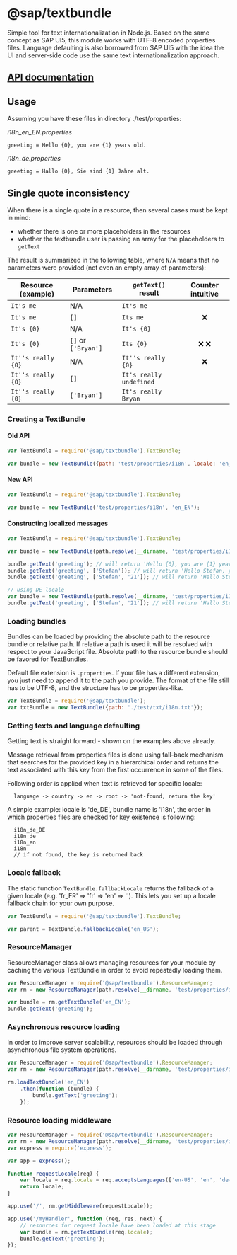 @sap/textbundle
==========

Simple tool for text internationalization in Node.js. Based on the same concept as SAP UI5, this module works with UTF-8 encoded properties files.
Language defaulting is also borrowed from SAP UI5 with the idea the UI and server-side code
use the same text internationalization approach.

## [API documentation](./API.md)

## Usage

Assuming you have these files in directory ./test/properties:

*i18n_en_EN.properties*
```
greeting = Hello {0}, you are {1} years old.
```

*i18n_de.properties*
```
greeting = Hallo {0}, Sie sind {1} Jahre alt.
```

## Single quote inconsistency
When there is a single quote in a resource, then several cases must be kept in mind:
- whether there is one or more placeholders in the resources
- whether the textbundle user is passing an array for the placeholders to `getText`

The result is summarized in the following table, where `N/A` means that no parameters were provided (not even an empty array of parameters):

| Resource (example) | Parameters          | `getText()` result      | Counter intuitive |
|--------------------|---------------------|-------------------------|:-----------------:|
| `It's me`          | N/A                 | `It's me`               |                   |
| `It's me`          | `[]`                | `Its me`                |        :x:        |
| `It's {0}`         | N/A                 | `It's {0}`              |                   |
| `It's {0}`         | `[]` or `['Bryan']` | `Its {0}`               |      :x: :x:      |
| `It''s really {0}` | N/A                 | `It''s really {0}`      |        :x:        |
| `It''s really {0}` | `[]`                | `It's really undefined` |                   |
| `It''s really {0}` | `['Bryan']`         | `It's really Bryan`     |                   |

### Creating a TextBundle
#### Old API
```js
var TextBundle = require('@sap/textbundle').TextBundle;

var bundle = new TextBundle({path: 'test/properties/i18n', locale: 'en_EN' } );
```

#### New API
```js
var TextBundle = require('@sap/textbundle').TextBundle;

var bundle = new TextBundle('test/properties/i18n', 'en_EN');
```

#### Constructing localized messages
```js
var TextBundle = require('@sap/textbundle').TextBundle;

var bundle = new TextBundle(path.resolve(__dirname, 'test/properties/i18n'), 'en_EN');

bundle.getText('greeting'); // will return 'Hello {0}, you are {1} years old.'
bundle.getText('greeting', ['Stefan']); // will return 'Hello Stefan, you are undefined years old.'
bundle.getText('greeting', ['Stefan', '21']); // will return 'Hello Stefan, you are 21 years old.'

// using DE locale
var bundle = new TextBundle(path.resolve(__dirname, 'test/properties/i18n'), 'de');
bundle.getText('greeting', ['Stefan', '21']); // will return 'Hallo Stefan, Sie sind 21 Jahre alt.'
```

### Loading bundles
Bundles can be loaded by providing the absolute path to the resource bundle or relative path. If relative a path is used it will be resolved with respect to your JavaScript file. Absolute path to the resource bundle should be favored for TextBundles. 

Default file extension is `.properties`. If your file has a different extension, you just need to append it to the path you provide.
The format of the file still has to be UTF-8, and the structure has to be properties-like.

```js
var TextBundle = require('@sap/textbundle');
var txtBundle = new TextBundle({path: './test/txt/i18n.txt'});
```

### Getting texts and language defaulting

Getting text is straight forward - shown on the examples above already.

Message retrieval from properties files is done using fall-back mechanism that searches for the provided key
in a hierarchical order and returns the text associated with this key from the first occurrence in some of the files.

Following order is applied when text is retrieved for specific locale:

```
  language -> country -> en -> root -> 'not-found, return the key'
```


A simple example:  locale is 'de_DE', bundle name is 'i18n', the order in which properties files are checked for key existence is following:

```
  i18n_de_DE
  i18n_de
  i18n_en
  i18n
  // if not found, the key is returned back
```

### Locale fallback
The static function `TextBundle.fallbackLocale` returns the fallback of a given locale (e.g. 'fr_FR' => 'fr' => 'en' => ''). 
This lets you set up a locale fallback chain for your own purpose.
 
```js
var TextBundle = require('@sap/textbundle').TextBundle;

var parent = TextBundle.fallbackLocale('en_US');
```

### ResourceManager 
ResourceManager class allows managing resources for your module by caching the various TextBundle in order to avoid repeatedly loading them. 

```js
var ResourceManager = require('@sap/textbundle').ResourceManager;
var rm = new ResourceManager(path.resolve(__dirname, 'test/properties/i18n'));

var bundle = rm.getTextBundle('en_EN');
bundle.getText('greeting');
```

### Asynchronous resource loading
In order to improve server scalability, resources should be loaded through asynchronous file system operations.   

```js
var ResourceManager = require('@sap/textbundle').ResourceManager;
var rm = new ResourceManager(path.resolve(__dirname, 'test/properties/i18n'));

rm.loadTextBundle('en_EN')
    .then(function (bundle) {
        bundle.getText('greeting');
    });
```

### Resource loading middleware

```js
var ResourceManager = require('@sap/textbundle').ResourceManager;
var rm = new ResourceManager(path.resolve(__dirname, 'test/properties/i18n'));
var express = require('express');

var app = express();

function requestLocale(req) {
    var locale = req.locale = req.acceptsLanguages(['en-US', 'en', 'de-DE', 'de', 'fr-FR', 'fr']) || 'en';
    return locale;
}

app.use('/', rm.getMiddleware(requestLocale));

app.use('/myHandler', function (req, res, next) {
    // resources for request locale have been loaded at this stage 
    var bundle = rm.getTextBundle(req.locale);
    bundle.getText('greeting');
});
```

